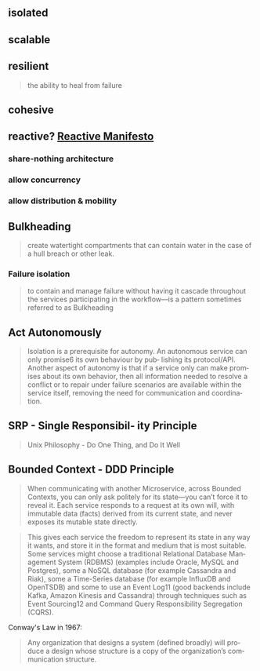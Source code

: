 ## isolated
## scalable
## resilient
>   the ability to heal from failure

## cohesive
## reactive? [Reactive Manifesto](http://www.reactivemanifesto.org/)
### share-nothing architecture
### allow concurrency
### allow distribution & mobility
### 
## Bulkheading
>   create watertight compartments that can contain water in the case of a hull breach or other leak.

### Failure isolation
>   to contain and manage failure without having it cascade throughout the services participating in the workflow—is a pattern sometimes referred to as Bulkheading

## Act Autonomously 
>   Isolation is a prerequisite for autonomy. An autonomous service can only promise6 its own behaviour by pub‐ lishing its protocol/API. Another aspect of autonomy is that if a service only can make prom‐ ises about its own behavior, then all information needed to resolve a conflict or to repair under failure scenarios are available within the service itself, removing the need for communication and coordina‐ tion.

## SRP - Single Responsibil‐ ity Principle
>   Unix Philosophy - Do One Thing, and Do It Well

## Bounded Context - DDD Principle

>   When communicating with another Microservice, across Bounded Contexts, you can only ask politely for its state—you can’t force it to reveal it. Each service responds to a request at its own will, with immutable data (facts) derived from its current state, and never exposes its mutable state directly.

>   This gives each service the freedom to represent its state in any way it wants, and store it in the format and medium that is most suitable. Some services might choose a traditional Relational Database Man‐ agement System (RDBMS) (examples include Oracle, MySQL and Postgres), some a NoSQL database (for example Cassandra and Riak), some a Time-Series database (for example InfluxDB and OpenTSDB) and some to use an Event Log11 (good backends include Kafka, Amazon Kinesis and Cassandra) through techniques such as Event Sourcing12 and Command Query Responsibility Segregation (CQRS).

Conway's Law in 1967:
>   Any organization that designs a system (defined broadly) will pro‐ duce a design whose structure is a copy of the organization’s com‐ munication structure.


